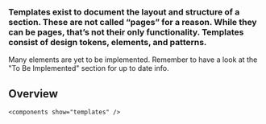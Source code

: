 ### Templates exist to document the layout and structure of a section. These are not called “pages” for a reason. While they can be pages, that’s not their only functionality. Templates consist of design tokens, elements, and&nbsp;patterns.

Many elements are yet to be implemented. Remember to have a look at the "To Be Implemented" section for up to date info.

## Overview

```
<components show="templates" />
```
